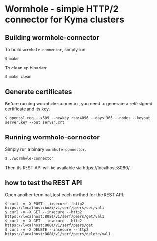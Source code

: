 # Wormhole - simple HTTP/2 connector for Kyma clusters

## Building wormhole-connector

To build `wormhole-connector`, simply run:

```
$ make
```

To clean up binaries:

```
$ make clean
```

## Generate certificates

Before running wormhole-connector, you need to generate a self-signed certificate and its key.

```
$ openssl req --x509 --newkey rsa:4096 --days 365 --nodes --keyout server.key --out server.crt
```

## Running wormhole-connector

Simply run a binary `wormhole-connector`.

```
$ ./wormhole-connector
```

Then its REST API will be available via https://localhost:8080/.

## how to test the REST API

Open another terminal, test each method for the REST API.

```
$ curl -v -X POST --insecure --http2 https://localhost:8080/v1/serf/peers/set/val1
$ curl -v -X GET --insecure --http2 https://localhost:8080/v1/serf/peers/get/val1
$ curl -v -X GET --insecure --http2 https://localhost:8080/v1/serf/peers/get
$ curl -v -X DELETE --insecure --http2 https://localhost:8080/v1/serf/peers/delete/val1
```

